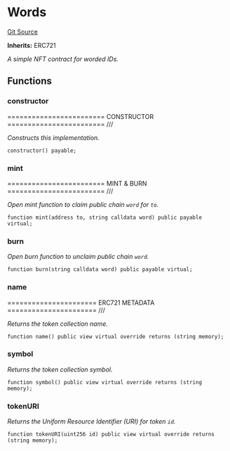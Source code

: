 # Words
[Git Source](https://github.com/NaniDAO/accounts/blob/ce662883d04645306a7e3363a72f54ee359035a3/src/governance/Words.sol)

**Inherits:**
ERC721

*A simple NFT contract for worded IDs.*


## Functions
### constructor

======================== CONSTRUCTOR ======================== ///

*Constructs
this implementation.*


```solidity
constructor() payable;
```

### mint

======================== MINT & BURN ======================== ///

*Open mint function to claim public chain `word` for `to`.*


```solidity
function mint(address to, string calldata word) public payable virtual;
```

### burn

*Open burn function to unclaim public chain `word`.*


```solidity
function burn(string calldata word) public payable virtual;
```

### name

====================== ERC721 METADATA ====================== ///

*Returns the token collection name.*


```solidity
function name() public view virtual override returns (string memory);
```

### symbol

*Returns the token collection symbol.*


```solidity
function symbol() public view virtual override returns (string memory);
```

### tokenURI

*Returns the Uniform Resource Identifier (URI) for token `id`.*


```solidity
function tokenURI(uint256 id) public view virtual override returns (string memory);
```

